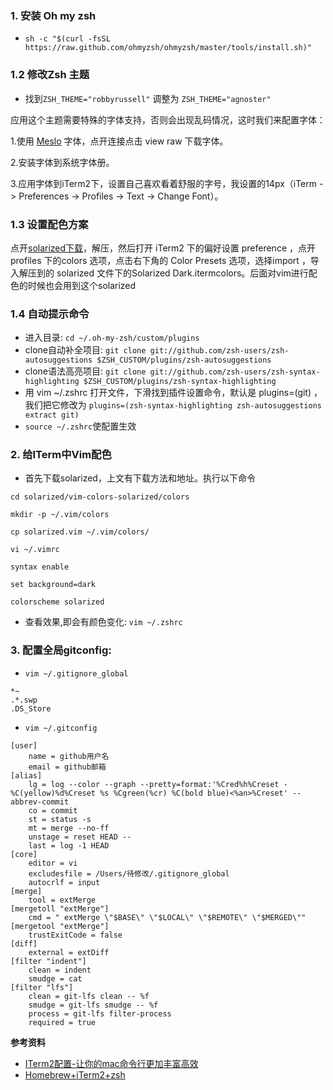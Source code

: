### 1. 安装 Oh my zsh
- `sh -c "$(curl -fsSL https://raw.github.com/ohmyzsh/ohmyzsh/master/tools/install.sh)"`


### 1.2 修改Zsh 主题
- 找到`ZSH_THEME="robbyrussell"` 调整为 `ZSH_THEME="agnoster"`

应用这个主题需要特殊的字体支持，否则会出现乱码情况，这时我们来配置字体：

1.使用 [Meslo](https://github.com/powerline/fonts/blob/master/Meslo%20Slashed/Meslo%20LG%20M%20Regular%20for%20Powerline.ttf) 字体，点开连接点击 view raw 下载字体。

2.安装字体到系统字体册。

3.应用字体到iTerm2下，设置自己喜欢看着舒服的字号，我设置的14px（iTerm -> Preferences -> Profiles -> Text -> Change Font）。


### 1.3 设置配色方案
点开[solarized下载](http://ethanschoonover.com/solarized/files/solarized.zip)，解压，然后打开 iTerm2 下的偏好设置 preference ，点开 profiles 下的colors 选项，点击右下角的 Color Presets 选项，选择import ，导入解压到的 solarized 文件下的Solarized Dark.itermcolors。后面对vim进行配色的时候也会用到这个solarized

### 1.4 自动提示命令
- 进入目录: `cd ~/.oh-my-zsh/custom/plugins`
- clone自动补全项目: `git clone git://github.com/zsh-users/zsh-autosuggestions $ZSH_CUSTOM/plugins/zsh-autosuggestions`
- clone语法高亮项目: `git clone git://github.com/zsh-users/zsh-syntax-highlighting $ZSH_CUSTOM/plugins/zsh-syntax-highlighting`
- 用 vim  ~/.zshrc 打开文件，下滑找到插件设置命令，默认是 plugins=(git) ，我们把它修改为
`plugins=(zsh-syntax-highlighting zsh-autosuggestions extract git)`
- `source ~/.zshrc`使配置生效


### 2. 给ITerm中Vim配色
- 首先下载solarized，上文有下载方法和地址。执行以下命令

```
cd solarized/vim-colors-solarized/colors

mkdir -p ~/.vim/colors 

cp solarized.vim ~/.vim/colors/

vi ~/.vimrc

syntax enable

set background=dark

colorscheme solarized
```

- 查看效果,即会有颜色变化: `vim ~/.zshrc`


### 3. 配置全局gitconfig:
- `vim ~/.gitignore_global`

```
*~
.*.swp
.DS_Store
```

- `vim ~/.gitconfig`

```
[user]
	name = github用户名
	email = github邮箱
[alias]
	lg = log --color --graph --pretty=format:'%Cred%h%Creset -%C(yellow)%d%Creset %s %Cgreen(%cr) %C(bold blue)<%an>%Creset' --abbrev-commit
	co = commit
	st = status -s
	mt = merge --no-ff
	unstage = reset HEAD --
	last = log -1 HEAD
[core]
	editor = vi
	excludesfile = /Users/待修改/.gitignore_global
	autocrlf = input
[merge]
	tool = extMerge
[mergetoll "extMerge"]
	cmd = " extMerge \"$BASE\" \"$LOCAL\" \"$REMOTE\" \"$MERGED\""
[mergetool "extMerge"]
	trustExitCode = false
[diff]
	external = extDiff
[filter "indent"]
	clean = indent
	smudge = cat
[filter "lfs"]
	clean = git-lfs clean -- %f
	smudge = git-lfs smudge -- %f
	process = git-lfs filter-process
	required = true
```


**参考资料**
- [ITerm2配置-让你的mac命令行更加丰富高效](https://www.jianshu.com/p/405956cdaca6)
- [Homebrew+iTerm2+zsh](https://blog.csdn.net/revitalizing/article/details/50086351)